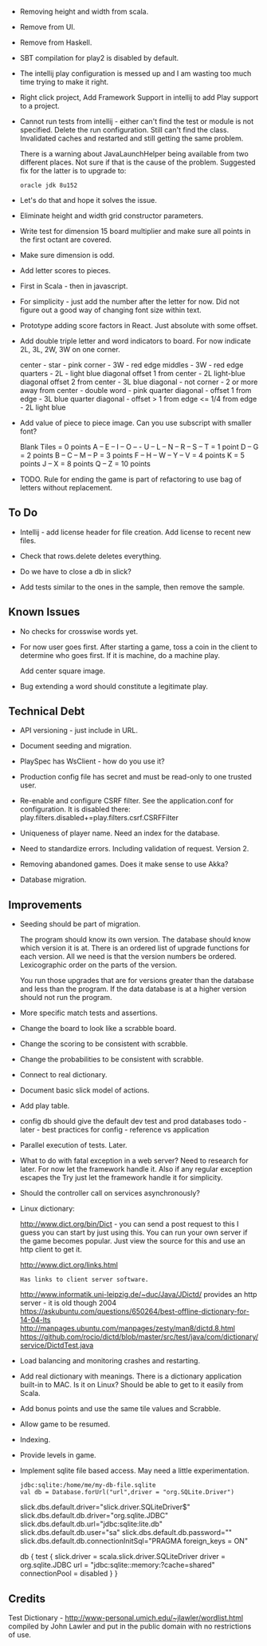 
- Removing height and width from scala.

- Remove from UI.

- Remove from Haskell.


- SBT compilation for play2 is disabled by default.

- The intellij play configuration is messed up and I am wasting
  too much time trying to make it right. 

- Right click project, Add Framework Support in intellij to 
  add Play support to a project.

- Cannot run tests from intellij - either can't find the test
  or module is not specified. Delete the run configuration.
  Still can't find the class. Invalidated caches and restarted 
  and still getting the same problem.

  There is a warning about JavaLaunchHelper being available
  from two different places. Not sure if that is the cause 
  of the problem. Suggested fix for the latter is to upgrade 
  to:

      oracle jdk 8u152

- Let's do that and hope it solves the issue.

- Eliminate height and width grid constructor parameters.

- Write test for dimension 15 board multiplier and make sure
  all points in the first octant are covered.

- Make sure dimension is odd.

- Add letter scores to pieces.

- First in Scala - then in javascript.

- For simplicity - just add the number after the letter for now.
  Did not figure out a good way of changing font size within text.

- Prototype adding score factors in React. Just absolute with some 
  offset.

- Add double triple letter and word indicators to board.
  For now indicate 2L, 3L, 2W, 3W on one corner.

  center - star - pink
  corner - 3W - red
  edge middles - 3W - red
  edge quarters - 2L - light blue
  diagonal offset 1 from center - 2L light-blue
  diagonal offset 2 from center - 3L blue
  diagonal - not corner - 2 or more away from center - double word - pink
  quarter diagonal - offset 1 from edge - 3L blue
  quarter diagonal - offset > 1 from edge <= 1/4 from edge - 2L light blue

- Add value of piece to piece image. Can you use subscript
  with smaller font?

    Blank Tiles = 0 points
    A – E – I – O – - U – L – N – R – S – T = 1 point
    D – G = 2 points
    B – C – M – P = 3 points
    F – H – W – Y – V = 4 points
    K = 5 points
    J – X = 8 points
    Q – Z = 10 points

- TODO. Rule for ending the game is part of refactoring to use bag of letters
  without replacement.

## To Do

- Intellij - add license header for file creation.
  Add license to recent new files.

- Check that rows.delete deletes everything.

- Do we have to close a db in slick?

- Add tests similar to the ones in the sample, then remove the sample.

## Known Issues

- No checks for crosswise words yet.

- For now user goes first. After starting a game, toss a coin in the client 
  to determine who goes first. If it is machine, do a machine play.

  Add center square image.

- Bug extending a word should constitute a legitimate play.

## Technical Debt

- API versioning - just include in URL.

- Document seeding and migration.

- PlaySpec has WsClient - how do you use it?

- Production config file has secret and must be read-only to 
  one trusted user.

- Re-enable and configure CSRF filter. See the application.conf for configuration.
  It is disabled there: play.filters.disabled+=play.filters.csrf.CSRFFilter

- Uniqueness of player name. Need an index for the database.

- Need to standardize errors. Including validation of request. Version 2.

- Removing abandoned games. Does it make sense to use Akka?

- Database migration. 

## Improvements

- Seeding should be part of migration.

  The program should know its own version. The database should know which
  version it is at. There is an ordered list of upgrade functions
  for each version. All we need is that the version numbers be ordered.
  Lexicographic order on the parts of the version.

  You run those upgrades that are for versions greater than the database
  and less than the program. If the data database is at a higher version
  should not run the program.

- More specific match tests and assertions. 

- Change the board to look like a scrabble board.

- Change the scoring to be consistent with scrabble.

- Change the probabilities to be consistent with scrabble.

- Connect to real dictionary.

- Document basic slick model of actions.

- Add play table.

- config db should give the default dev test and prod databases
  todo - later - best practices for config - reference vs application

- Parallel execution of tests. Later.

- What to do with fatal exception in a web server? 
  Need to research for later. For now let the framework handle it.
  Also if any regular exception escapes the Try just let the framework handle
  it for simplicity.

- Should the controller call on services asynchronously? 

- Linux dictionary:

    http://www.dict.org/bin/Dict - you can send a post request to this
      I guess you can start by just using this. 
      You can run your own server if the game becomes popular.
      Just view the source for this and use an http client to get it.

    http://www.dict.org/links.html

      Has links to client server software.

    http://www.informatik.uni-leipzig.de/~duc/Java/JDictd/
      provides an http server - it is old though 2004
    https://askubuntu.com/questions/650264/best-offline-dictionary-for-14-04-lts
    http://manpages.ubuntu.com/manpages/zesty/man8/dictd.8.html
    https://github.com/rocio/dictd/blob/master/src/test/java/com/dictionary/service/DictdTest.java

- Load balancing and monitoring crashes and restarting.

- Add real dictionary with meanings. There is a dictionary application built-in 
  to MAC. Is it on Linux? Should be able to get to it easily from Scala.

- Add bonus points and use the same tile values and Scrabble.

- Allow game to be resumed.

- Indexing.

- Provide levels in game.

- Implement sqlite file based access. May need a little experimentation.

      jdbc:sqlite:/home/me/my-db-file.sqlite
      val db = Database.forUrl("url",driver = "org.SQLite.Driver")

    slick.dbs.default.driver="slick.driver.SQLiteDriver$"
    slick.dbs.default.db.driver="org.sqlite.JDBC"
    slick.dbs.default.db.url="jdbc:sqlite:lite.db"
    slick.dbs.default.db.user="sa"
    slick.dbs.default.db.password=""
    slick.dbs.default.db.connectionInitSql="PRAGMA foreign_keys = ON"

    db {
        test {
            slick.driver = scala.slick.driver.SQLiteDriver
            driver = org.sqlite.JDBC
            url = "jdbc:sqlite::memory:?cache=shared"
           connectionPool = disabled
       }
    }

## Credits

Test Dictionary - http://www-personal.umich.edu/~jlawler/wordlist.html
compiled by John Lawler and put in the public domain with no restrictions
of use.

